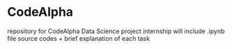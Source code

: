 # CodeAlpha
repository for CodeAlpha Data Science project internship
will include .ipynb file source codes + brief explanation of each task
